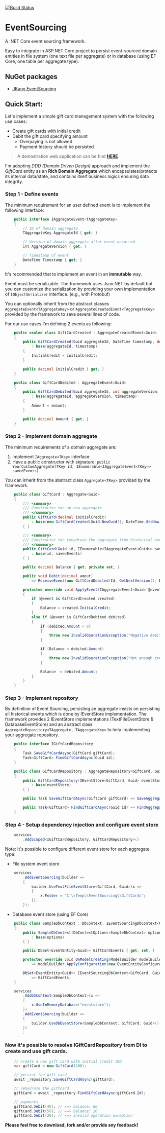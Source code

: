 [![Build Status](https://travis-ci.com/jacqueskang/EventSourcing.svg?branch=develop)](https://travis-ci.com/jacqueskang/EventSourcing)

# EventSourcing

A .NET Core event sourcing framework.

Easy to integrate in ASP.NET Core project to persist event-sourced domain entities in file system (one text file per aggregate) or in database (using EF Core, one table per aggregate type).

## NuGet packages
 - [JKang.EventSourcing](https://www.nuget.org/packages/JKang.EventSourcing/)

## Quick Start:

Let's implement a simple gift card management system with the following use cases:
 * Create gift cards with initial credit
 * Debit the gift card specifying amount
   * Overpaying is not allowed
   * Payment history should be persisted

>
> A demostration web application can be find [__HERE__](https://jkang-event-sourcing.azurewebsites.net/)
>

I'm adopting *DDD (Domain Driven Design)* approach and implement the *GiftCard* entity as an **Rich Domain Aggregate** which encapsulates/protects its internal data/state, and contains itself business logics ensuring data integrity.

### Step 1 - Define events

The minimum requirement for an user defined event is to implement the following interface:
```csharp
    public interface IAggregateEvent<TAggregateKey>
    {
        // ID of domain aggregate
        TAggregateKey AggregateId { get; }

        // Version of domain aggregate after event occurred
        int AggregateVersion { get; }

        // Timestamp of event
        DateTime Timestamp { get; }
    }
```
It's recommended that to implement an event in an **immutable** way.

Event must be serializable. The framework uses Json.NET by default but you can customize the serialization by providing your own implementation of `IObjectSerializer` interface. (e.g., with Protobuf)

You can optionally inherit from the abstract classes `AggregateEvent<TAggregateKey>` or `AggregateCreatedEvent<TAggregateKey>` provided by the framework to save several lines of code.


For our use cases I'm defining 2 events as following: 

```csharp
    public sealed class GiftCardCreated : AggregateCreatedEvent<Guid>
    {
        public GiftCardCreated(Guid aggregateId, DateTime timestamp, decimal initialCredit)
            : base(aggregateId, timestamp)
        {
            InitialCredit = initialCredit;
        }

        public decimal InitialCredit { get; }
    }
```

```csharp
    public class GiftCardDebited : AggregateEvent<Guid>
    {
        public GiftCardDebited(Guid aggregateId, int aggregateVersion, DateTime timestamp, decimal amount)
            : base(aggregateId, aggregateVersion, timestamp)
        {
            Amount = amount;
        }

        public decimal Amount { get; }
    }
```

### Step 2 - Implement domain aggregate

The minimum requirements of a domain aggregate are:
 1. Implement `IAggregate<TKey>` interface
 2. Have a public constructor with signature: `public YourCustomAggregate(TKey id, IEnumerable<IAggregateEvent<TKey>> savedEvents)`

You can inherit from the abstract class `Aggregate<TKey>` provided by the framework.

```csharp
    public class GiftCard : Aggregate<Guid>
    {
        /// <summary>
        /// Constructor for an new aggregate
        /// </summary>
        public GiftCard(decimal initialCredit)
            : base(new GiftCardCreated(Guid.NewGuid(), DateTime.UtcNow, initialCredit))
        { }

        /// <summary>
        /// Constructor for rehydrate the aggregate from historical events
        /// </summary>
        public GiftCard(Guid id, IEnumerable<IAggregateEvent<Guid>> savedEvents)
            : base(id, savedEvents)
        { }

        public decimal Balance { get; private set; }

        public void Debit(decimal amout)
            => ReceiveEvent(new GiftCardDebited(Id, GetNextVersion(), DateTime.UtcNow, amout));

        protected override void ApplyEvent(IAggregateEvent<Guid> @event)
        {
            if (@event is GiftCardCreated created)
            {
                Balance = created.InitialCredit;
            }
            else if (@event is GiftCardDebited debited)
            {
                if (debited.Amount < 0)
                {
                    throw new InvalidOperationException("Negative debit amout is not allowed.");
                }

                if (Balance < debited.Amount)
                {
                    throw new InvalidOperationException("Not enough credit");
                }

                Balance -= debited.Amount;
            }
        }
    }
```

### Step 3 - Implement repository

By definition of Event Sourcing, persisting an aggregate insists on persisting all historical events which is done by IEventStore implementation.
The framework provides 2 IEventStore implementations (TextFileEventStore & DatabaseEventStore) and an abstract class `AggregateRepository<TAggregate, TAggregateKey>` to help implementing your aggregate repository.

```csharp
    public interface IGiftCardRepository
    {
        Task SaveGiftCardAsync(GiftCard giftCard);
        Task<GiftCard> FindGiftCardAsync(Guid id);
    }
```
    
```csharp
    public class GiftCardRepository : AggregateRepository<GiftCard, Guid>, IGiftCardRepository
    {
        public GiftCardRepository(IEventStore<GiftCard, Guid> eventStore)
            : base(eventStore)
        { }

        public Task SaveGiftCardAsync(GiftCard giftCard) => SaveAggregateAsync(giftCard);

        public Task<GiftCard> FindGiftCardAsync(Guid id) => FindAggregateAsync(id);
    }
```

### Step 4 - Setup dependency injection and configure event store

```csharp
    services
        .AddScoped<IGiftCardRepository, GiftCardRepository>()
```

Note: It's possible to configure different event store for each aggregate type:

* File system event store

```csharp
    services
        .AddEventSourcing(builder =>
        {
            builder.UseTextFileEventStore<GiftCard, Guid>(x =>
            {
                x.Folder = "C:\\Temp\\EventSourcing\\GiftCards";
            });
        });
```

* Database event store (using EF Core)

```csharp
    public class SampleDbContext : DbContext, IEventSourcingDbContext<GiftCard, Guid>
    {
        public SampleDbContext(DbContextOptions<SampleDbContext> options)
            : base(options)
        { }

        public DbSet<EventEntity<Guid>> GiftCardEvents { get; set; }

        protected override void OnModelCreating(ModelBuilder modelBuilder)
            => modelBuilder.ApplyConfiguration(new EventEntityConfiguration<Guid>());

        DbSet<EventEntity<Guid>> IEventSourcingDbContext<GiftCard, Guid>.GetDbSet()
            => GiftCardEvents;
    }
```

```csharp
    services
        .AddDbContext<SampleDbContext>(x =>
        {
            x.UseInMemoryDatabase("eventstore");
        })
        .AddEventSourcing(builder =>
        {
            builder.UseDbEventStore<SampleDbContext, GiftCard, Guid>();
        })
        ;
```

### Now it's possible to resolve IGiftCardRepository from DI to create and use gift cards.


```csharp
    // create a new gift card with initial credit 100
    var giftCard = new GiftCard(100);

    // persist the gift card
    await _repository.SaveGiftCardAsync(giftCard);

    // rehydrate the giftcard
    giftCard = await _repository.FindGiftCardAsync(giftCard.Id);

    // payments
    giftCard.Debit(40); // ==> balance: 60
    giftCard.Debit(50); // ==> balance: 10
    giftCard.Debit(20); // ==> invalid operation exception
```

__Please feel free to download, fork and/or provide any feedback!__
